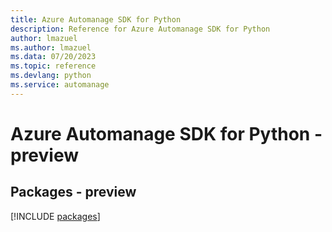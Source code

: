 ```yaml
---
title: Azure Automanage SDK for Python
description: Reference for Azure Automanage SDK for Python
author: lmazuel
ms.author: lmazuel
ms.data: 07/20/2023
ms.topic: reference
ms.devlang: python
ms.service: automanage
---
```

# Azure Automanage SDK for Python - preview
## Packages - preview
[!INCLUDE [packages](automanage-index.md)]